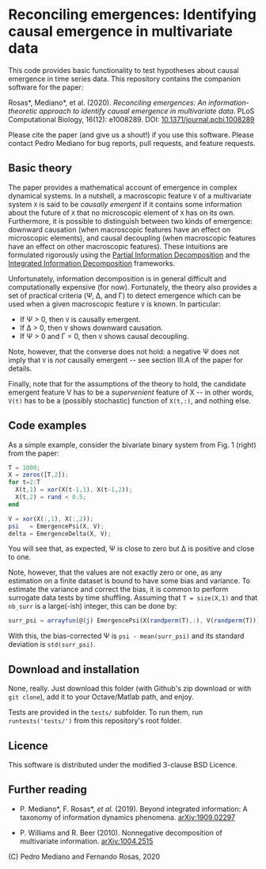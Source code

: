 Reconciling emergences: Identifying causal emergence in multivariate data
=========================================================================

This code provides basic functionality to test hypotheses about causal
emergence in time series data. This repository contains the companion software
for the paper:

Rosas\*, Mediano\*, et al. (2020). _Reconciling emergences: An
information-theoretic approach to identify causal emergence in multivariate
data_. PLoS Computational Biology, 16(12): e1008289. DOI:
[10.1371/journal.pcbi.1008289](https://doi.org/10.1371/journal.pcbi.1008289)

Please cite the paper (and give us a shout!) if you use this software. Please
contact Pedro Mediano for bug reports, pull requests, and feature requests.


Basic theory
------------

The paper provides a mathematical account of emergence in complex dynamical
systems. In a nutshell, a macroscopic feature `V` of a multivariate system `X`
is said to be _causally emergent_ if it contains some information about the
future of `X` that no microscopic element of `X` has on its own. Furthermore,
it is possible to distinguish between two kinds of emergence: downward
causation (when macroscopic features have an effect on microscopic elements),
and causal decoupling (when macroscopic features have an effect on other
macroscopic features). These intuitions are formulated rigorously using the
[Partial Information Decomposition](https://arxiv.org/abs/1004.2515) and the
[Integrated Information Decomposition](https://arxiv.org/abs/1909.02297)
frameworks.

Unfortunately, information decomposition is in general difficult and
computationally expensive (for now). Fortunately, the theory also provides a
set of practical criteria (Ψ, Δ, and Γ) to detect emergence which can be
used when a given macroscopic feature `V` is known. In particular:

* If Ψ > 0, then `V` is causally emergent.
* If Δ > 0, then `V` shows downward causation.
* If Ψ > 0 and Γ = 0, then `V` shows causal decoupling.

Note, however, that the converse does not hold: a negative Ψ does not imply
that `V` is _not_ causally emergent -- see section III.A of the paper for
details.

Finally, note that for the assumptions of the theory to hold, the candidate
emergent feature V has to be a _supervenient_ feature of X -- in other words,
`V(t)` has to be a (possibly stochastic) function of `X(t,:)`, and nothing
else.


Code examples
-------------

As a simple example, consider the bivariate binary system from Fig. 1 (right)
from the paper:

```octave
T = 1000;
X = zeros([T,2]);
for t=2:T
  X(t,1) = xor(X(t-1,1), X(t-1,2));
  X(t,2) = rand < 0.5;
end

V = xor(X(:,1), X(:,2));
psi   = EmergencePsi(X, V);
delta = EmergenceDelta(X, V);
```

You will see that, as expected, Ψ is close to zero but Δ is positive and
close to one.

Note, however, that the values are not exactly zero or one, as any estimation
on a finite dataset is bound to have some bias and variance. To estimate the
variance and correct the bias, it is common to perform surrogate data tests by
time shuffling. Assuming that `T = size(X,1)` and that `nb_surr` is a
large(-ish) integer, this can be done by:

```octave
surr_psi = arrayfun(@(j) EmergencePsi(X(randperm(T),:), V(randperm(T))), 1:nb_surr);
```

With this, the bias-corrected Ψ is `psi - mean(surr_psi)` and its standard
deviation is `std(surr_psi)`.


Download and installation
-------------------------

None, really. Just download this folder (with Github's zip download or with
`git clone`), add it to your Octave/Matlab path, and enjoy.

Tests are provided in the `tests/` subfolder. To run them, run
`runtests('tests/')` from this repository's root folder.


Licence
-------

This software is distributed under the modified 3-clause BSD Licence.


Further reading
---------------

* P. Mediano\*, F. Rosas\*, _et al._ (2019). Beyond integrated information: A
  taxonomy of information dynamics phenomena.
  [arXiv:1909.02297](https://arxiv.org/abs/1909.02297)

* P. Williams and R. Beer (2010). Nonnegative decomposition of multivariate
  information. [arXiv:1004.2515](https://arxiv.org/abs/1004.2515)


\(C\) Pedro Mediano and Fernando Rosas, 2020

